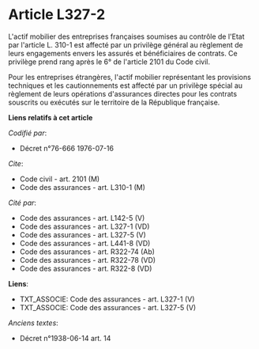 # Article L327-2

L'actif mobilier des entreprises françaises soumises au contrôle de l'Etat par l'article L. 310-1 est affecté par un
privilège général au règlement de leurs engagements envers les assurés et bénéficiaires de contrats. Ce privilège prend rang
après le 6° de l'article 2101 du Code civil.

Pour les entreprises étrangères, l'actif mobilier représentant les provisions techniques et les cautionnements est affecté
par un privilège spécial au règlement de leurs opérations d'assurances directes pour les contrats souscrits ou exécutés sur
le territoire de la République française.

**Liens relatifs à cet article**

_Codifié par_:

  - Décret n°76-666 1976-07-16

_Cite_:

  - Code civil - art. 2101 (M)
  - Code des assurances - art. L310-1 (M)

_Cité par_:

  - Code des assurances - art. L142-5 (V)
  - Code des assurances - art. L327-1 (VD)
  - Code des assurances - art. L327-5 (V)
  - Code des assurances - art. L441-8 (VD)
  - Code des assurances - art. R322-74 (Ab)
  - Code des assurances - art. R322-78 (VD)
  - Code des assurances - art. R322-8 (VD)

**Liens**:

  - TXT_ASSOCIE: Code des assurances - art. L327-1 (V)
  - TXT_ASSOCIE: Code des assurances - art. L327-5 (V)

_Anciens textes_:

  - Décret n°1938-06-14 art. 14
